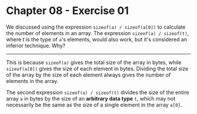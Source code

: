 # Chapter 08 - Exercise 01

We discussed using the expression `sizeof(a) / sizeof(a[0])` to calculate the
number of elements in an array.  The expression `sizeof(a) / sizeof(t)`, where
_t_ is the type of `a`'s elements, would also work, but it's considered an
inferior technique. Why?


---

This is because `sizeof(a)` gives the total size of the array in bytes, while
`sizeof(a[0])` gives the size of each element in bytes.  Dividing the total size
of the array by the size of each element always gives the number of elements in
the array.

The second expression `sizeof(a) / sizeof(t)` divides the size of the entire
array `a` in bytes by the size of an __arbitrary data type__ `t`, which may not
necessarily be the same as the size of a single element in the array `a[0]`.
